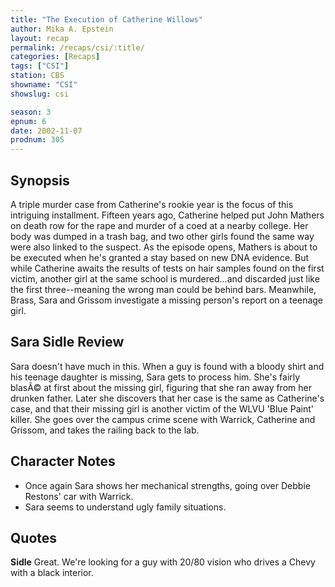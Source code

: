 ```yaml
---
title: "The Execution of Catherine Willows"
author: Mika A. Epstein
layout: recap
permalink: /recaps/csi/:title/
categories: [Recaps]
tags: ["CSI"]
station: CBS
showname: "CSI"
showslug: csi

season: 3  
epnum: 6
date: 2002-11-07
prodnum: 305  
---
```


## Synopsis

A triple murder case from Catherine's rookie year is the focus of this intriguing installment. Fifteen years ago, Catherine helped put John Mathers on death row for the rape and murder of a coed at a nearby college. Her body was dumped in a trash bag, and two other girls found the same way were also linked to the suspect. As the episode opens, Mathers is about to be executed when he's granted a stay based on new DNA evidence. But while Catherine awaits the results of tests on hair samples found on the first victim, another girl at the same school is murdered...and discarded just like the first three--meaning the wrong man could be behind bars. Meanwhile, Brass, Sara and Grissom investigate a missing person's report on a teenage girl.

## Sara Sidle Review

Sara doesn't have much in this. When a guy is found with a bloody shirt and his teenage daughter is missing, Sara gets to process him. She's fairly blasÃ© at first about the missing girl, figuring that she ran away from her drunken father. Later she discovers that her case is the same as Catherine's case, and that their missing girl is another victim of the WLVU 'Blue Paint' killer. She goes over the campus crime scene with Warrick, Catherine and Grissom, and takes the railing back to the lab.

## Character Notes

* Once again Sara shows her mechanical strengths, going over Debbie Restons' car with Warrick.  
* Sara seems to understand ugly family situations.

## Quotes

**Sidle** Great. We're looking for a guy with 20/80 vision who drives a Chevy with a black interior.

